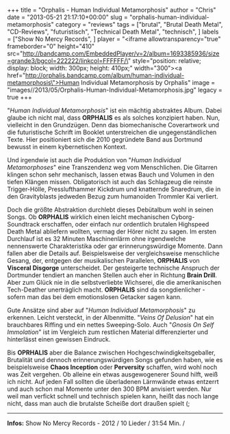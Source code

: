 +++
title = "Orphalis - Human Individual Metamorphosis"
author = "Chris"
date = "2013-05-21 21:17:10+00:00"
slug = "orphalis-human-individual-metamorphosis"
category = "reviews"
tags = ["brutal", "Brutal Death Metal", "CD-Reviews", "futuristisch", "Technical Death Metal", "technisch", ]
labels = ["Show No Mercy Records", ]
player = "<iframe allowtransparency=\"true\" frameborder=\"0\" height=\"410\" src=\"http://bandcamp.com/EmbeddedPlayer/v=2/album=1693385936/size=grande3/bgcol=222222/linkcol=FFFFFF/\" style=\"position: relative; display: block; width: 300px; height: 410px;\" width=\"300\"><a href=\"http://orphalis.bandcamp.com/album/human-individual-metamorphosis\">Human Individual Metamorphosis by Orphalis</a></iframe>"
image = "images//2013/05/Orphalis-Human-Individual-Metamorphosis.jpg"
legacy = true
+++

"_Human Individual Metamorphosis_" ist ein mächtig abstraktes Album. Dabei glaube ich nicht mal, dass **ORPHALIS** es als solches konzipiert haben. Nun, vielleicht in den Grundzügen. Denn das biomechanische Coverartwork und die futuristische Schrift im Booklet unterstreichen die ungegenständlichen Texte. Hier positioniert sich die 2010 gegründete Band aus Dortmund bewusst in einem kybernetischen Kontext.

Und irgendwie ist auch die Produktion von "_Human Individual Metamorphoses_" eine Transzendenz weg vom Menschlichen. Die Gitarren klingen schon sehr mechanisch, lassen etwas Bauch und Volumen in den tiefen Klängen missen. Obligatorisch ist auch das Schlagzeug die reinste Trigger-Hölle, Presslufthammer Kickdrum und knatternde Snaredrum, die in den Gravityblasts jedweden Bezug zum humanoiden Trommler Kai verliert.

Doch die größte Abstraktion durchlebt dieses Debütalbum wohl in seinen Songs. Ob **ORPHALIS** wirklich einen leicht mechanischen Cyborg-Soundtrack erschaffen, oder einfach nur ordentlich brutalen Highspeed Death Metal abliefern wollten, vermag der Hörer nicht zu sagen. Im ersten Durchlauf ist es 32 Minuten Maschinenlärm ohne irgendwelche nennenswerte Charakteristika oder gar erinnerungswürdige Momente.
Dann fallen aber die Details auf. Beispielsweise der vergleichsweise menschliche Gesang, der, entgegen der musikalischen Parallelen, **ORPHALIS** von **Visceral Disgorge** unterscheidet. Der gesteigerte technische Anspruch der Dortmunder tendiert an manchen Stellen auch eher in Richtung **Brain Drill**. Aber zum Glück nie in die selbstverliebte Wichserei, die die amerikanischen Tech-Deather unerträglich macht. **ORPHALIS** sind da songdienlicher - sofern man das bei dem emotionslosen Getacker sagen kann.

Gute Ansätze sind aber auf "_Human Individual Metamorphosis_" zu erkennen. Leicht versteckt, in der Albenmitte. "_Veins Of Delusion_" hat ein brauchbares Riffing und ein nettes Sweeping-Solo. Auch "_Gnosis On Self Immolation_" ist im Vergleich zum restlichen Material differenzierter und hinterlässt einen gewissen Eindruck.

Bis **OPRHALIS** aber die Balance zwischen Hochgeschwindigkeitsgeballer, Brutalität und dennoch erinnerungswürdigen Songs gefunden haben, wie es beispielsweise **Chaos Inception** oder **Perversity** schaffen, wird wohl noch was Zeit vergehen. Ob alleine ein etwas ausgewogenerer Sound hilft, weiß ich nicht. Auf jeden Fall sollten die überladenen Lärmwände etwas entzerrt und auch schon mal Momente unter den 300 BPM anvisiert werden. Nur weil man verfickt schnell und technisch spielen kann, heißt das noch lange nicht, dass man auch die brutalste Scheiße dort draußen spielt (;





---
**Infos:**
Show No Mercy Records - 2012 / 
10 Lieder / 31:54 Min. / 
